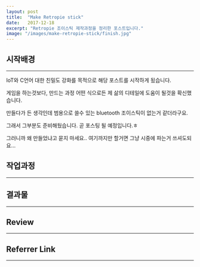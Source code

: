 ```yaml
---
layout: post
title:  "Make Retropie stick"
date:   2017-12-18
excerpt: "Retropie 조이스틱 제작과정을 정리한 포스트입니다."
image: "/images/make-retropie-stick/finish.jpg"
---
```


## 시작배경
----
IoT와 C언어 대한 친밀도 강화를 목적으로 해당 포스트를 시작하게 됬습니다.

게임을 하는것보다, 만드는 과정 어떤 식으로든 제 삶의 디테일에 도움이 될것을 확신했습니다.

만들다가 든 생각인데 범용으로 쓸수 있는  bluetooth 조이스틱이 없는거 같더라구요.

그래서 그부분도 준비해뒀습니다.  곧 포스팅 될 예정입니다.ㅎ

그러니까 왜 만들었냐고 묻지 마세요.. 여기까지만 할거면 그냥 시중에 파는거 쓰셔도되요...

## 작업과정
----

## 결과물
----

## Review
----

## Referrer Link
----
